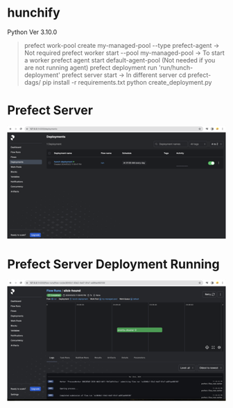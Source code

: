 # hunchify
Python Ver 3.10.0
> prefect work-pool create my-managed-pool --type prefect-agent -> Not required
> prefect worker start --pool my-managed-pool -> To start a worker
> prefect agent start default-agent-pool (Not needed if you are not running agent)
> prefect deployment run 'run/hunch-deployment'
> prefect server start -> In different server
> cd prefect-dags/
> pip install -r requirements.txt
> python create_deployment.py

# Prefect Server
![alt text](images/image.png)

# Prefect Server Deployment Running
![alt text](images/image-1.png)